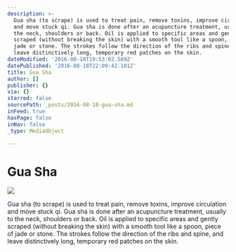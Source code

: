 ```yaml
---
description: >-
  Gua sha (to scrape) is used to treat pain, remove toxins, improve circulation
  and move stuck qi. Gua sha is done after an acupuncture treatment, usually to
  the neck, shoulders or back. Oil is applied to specific areas and gently
  scraped (without breaking the skin) with a smooth tool like a spoon, piece of
  jade or stone. The strokes follow the direction of the ribs and spine, and
  leave distinctively long, temporary red patches on the skin.
dateModified: '2016-08-18T19:53:02.589Z'
datePublished: '2016-08-18T22:09:42.181Z'
title: Gua Sha
author: []
publisher: {}
via: {}
starred: false
sourcePath: _posts/2016-08-18-gua-sha.md
inFeed: true
hasPage: false
inNav: false
_type: MediaObject

---
```

# Gua Sha
![](https://the-grid-user-content.s3-us-west-2.amazonaws.com/52f716c9-cfef-4a29-85d9-1baea01a3fd9.jpg)

Gua sha (to scrape) is used to treat pain, remove toxins, improve circulation and move stuck qi. Gua sha is done after an acupuncture treatment, usually to the neck, shoulders or back. Oil is applied to specific areas and gently scraped (without breaking the skin) with a smooth tool like a spoon, piece of jade or stone. The strokes follow the direction of the ribs and spine, and leave distinctively long, temporary red patches on the skin.